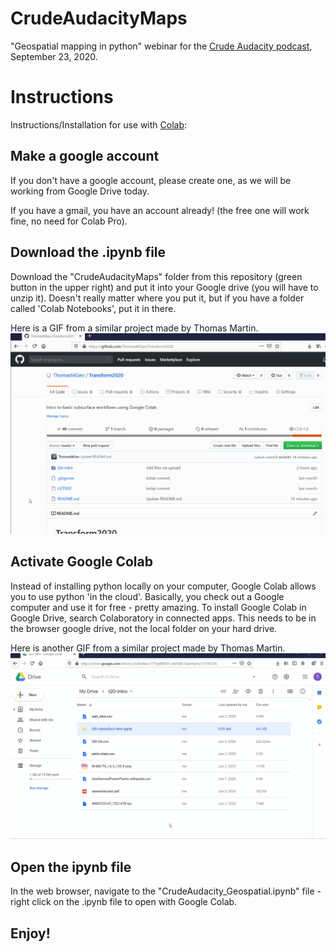 # CrudeAudacityMaps
"Geospatial mapping in python" webinar for the [Crude Audacity podcast](https://podcasts.apple.com/us/podcast/the-crude-audacity/id1480993402), September 23, 2020.

# Instructions
Instructions/Installation for use with [Colab](https://colab.research.google.com/notebooks/basic_features_overview.ipynb):

## Make a google account
If you don't have a google account, please create one, as we will be working from Google Drive today. 

If you have a gmail, you have an account already! (the free one will work fine, no need for Colab Pro).

## Download the .ipynb file
Download the "CrudeAudacityMaps" folder from this repository (green button in the upper right) and put it into your Google drive (you will have to unzip it). Doesn't really matter where you put it, but if you have a folder called 'Colab Notebooks', put it in there. 

Here is a GIF from a similar project made by Thomas Martin.
![Download from Github](github.gif)

## Activate Google Colab
Instead of installing python locally on your computer, Google Colab allows you to use python 'in the cloud'. Basically, you check out a Google computer and use it for free - pretty amazing. To install Google Colab in Google Drive, search Colaboratory in connected apps. This needs to be in the browser google drive, not the local folder on your hard drive.

Here is another GIF from a similar project made by Thomas Martin.
![Colab_install](colab_install.gif)

## Open the ipynb file
In the web browser, navigate to the "CrudeAudacity_Geospatial.ipynb" file - right click on the .ipynb file to open with Google Colab.

## Enjoy!
